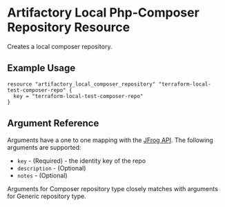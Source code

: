 # Artifactory Local Php-Composer Repository Resource

Creates a local composer repository.

## Example Usage

```hcl
resource "artifactory_local_composer_repository" "terraform-local-test-composer-repo" {
  key = "terraform-local-test-composer-repo"
}
```

## Argument Reference

Arguments have a one to one mapping with the [JFrog API](https://www.jfrog.com/confluence/display/RTF/Repository+Configuration+JSON). The following arguments are supported:

* `key` - (Required) - the identity key of the repo
* `description` - (Optional)
* `notes` - (Optional)

Arguments for Composer repository type closely matches with arguments for Generic repository type.
